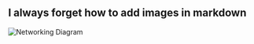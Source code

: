 ## I always forget how to add images in markdown 


![Networking Diagram](assets/images/networking_diagram.png)
